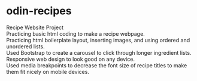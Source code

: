# odin-recipes
Recipe Website Project <br>
Practicing basic html coding to make a recipe webpage. <br>
Practicing html boilerplate layout, inserting images, and using ordered and unordered lists.<br>
Used Bootstrap to create a carousel to click through longer ingredient lists.<br>
Responsive web design to look good on any device.<br>
Used media breakpoints to decrease the font size of recipe titles to make them fit nicely on mobile devices.
